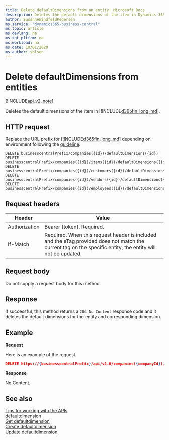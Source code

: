 ```yaml
---
title: Delete defaultDimensions from an entity| Microsoft Docs
description: Deletes the default dimensions of the item in Dynamics 365 Business Central.
author: SusanneWindfeldPedersen
ms.service: "dynamics365-business-central"
ms.topic: article
ms.devlang: na
ms.tgt_pltfrm: na
ms.workload: na
ms.date: 10/01/2020
ms.author: solsen
---
```


# Delete defaultDimensions from entities

[!INCLUDE[api_v2_note](../../includes/api_v2_note.md)]

Deletes the default dimensions of the item in [!INCLUDE[d365fin_long_md](../../includes/d365fin_long_md.md)].

## HTTP request
Replace the URL prefix for [!INCLUDE[d365fin_long_md](../../includes/d365fin_long_md.md)] depending on environment following the [guideline](../../v2.0/endpoints-apis-for-dynamics.md).
```
DELETE businesscentralPrefix/companies({id})/defaultDimensions({id})
DELETE businesscentralPrefix/companies({id})/items({id})/defaultDimensions({id})
DELETE businesscentralPrefix/companies({id})/customers({id})/defaultDimensions({id})
DELETE businesscentralPrefix/companies({id})/vendors({id})/defaultDimensions({id})
DELETE businesscentralPrefix/companies({id})/employees({id})/defaultDimensions({id})
```

## Request headers

|Header         |Value                     |
|---------------|--------------------------|
|Authorization  |Bearer {token}. Required. |
|If-Match       |Required. When this request header is included and the eTag provided does not match the current tag on the specific entity, the entity will not be updated. |

## Request body
Do not supply a request body for this method.

## Response
If successful, this method returns a ```204 No Content``` response code and it deletes the default dimensions for the entity and corresponding dimension.

## Example

**Request**

Here is an example of the request.

```json
DELETE https://{businesscentralPrefix}/api/v2.0/companies({companyId})/items({itemId})/defaultDimensions({itemId},{dimensionId})
```

**Response** 

No Content.

## See also
[Tips for working with the APIs](/dynamics365/business-central/dev-itpro/developer/devenv-connect-apps-tips)    
[defaultdimension](../resources/dynamics_defaultdimension.md)    
[Get defaultdimension](dynamics_defaultdimension_Get.md)    
[Create defaultdimension](dynamics_defaultdimension_Create.md)    
[Update defaultdimension](dynamics_defaultdimension_Update.md)    
